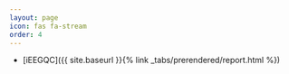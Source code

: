 ```yaml
---
layout: page
icon: fas fa-stream
order: 4
---
```

- [iEEGQC]({{ site.baseurl }}{% link _tabs/prerendered/report.html %})
